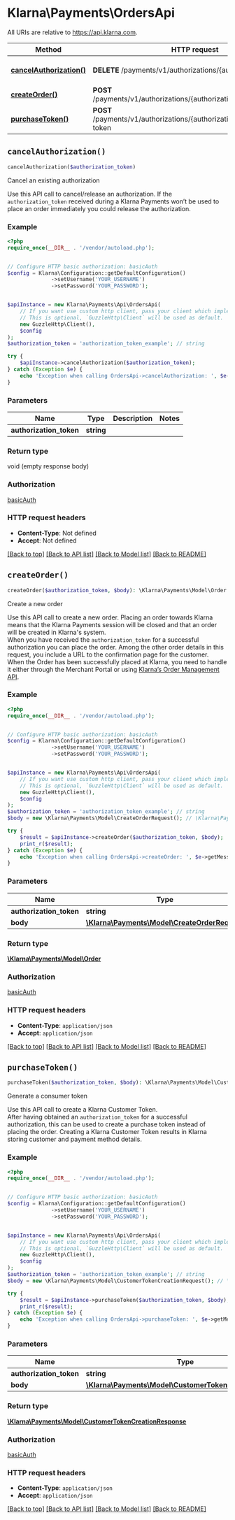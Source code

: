 # Klarna\Payments\OrdersApi

All URIs are relative to https://api.klarna.com.

Method | HTTP request | Description
------------- | ------------- | -------------
[**cancelAuthorization()**](OrdersApi.md#cancelAuthorization) | **DELETE** /payments/v1/authorizations/{authorizationToken} | Cancel an existing authorization
[**createOrder()**](OrdersApi.md#createOrder) | **POST** /payments/v1/authorizations/{authorizationToken}/order | Create a new order
[**purchaseToken()**](OrdersApi.md#purchaseToken) | **POST** /payments/v1/authorizations/{authorizationToken}/customer-token | Generate a consumer token


## `cancelAuthorization()`

```php
cancelAuthorization($authorization_token)
```

Cancel an existing authorization

Use this API call to cancel/release an authorization. If the `authorization_token` received during a Klarna Payments won’t be used to place an order immediately you could release the authorization.

### Example

```php
<?php
require_once(__DIR__ . '/vendor/autoload.php');


// Configure HTTP basic authorization: basicAuth
$config = Klarna\Configuration::getDefaultConfiguration()
              ->setUsername('YOUR_USERNAME')
              ->setPassword('YOUR_PASSWORD');


$apiInstance = new Klarna\Payments\Api\OrdersApi(
    // If you want use custom http client, pass your client which implements `GuzzleHttp\ClientInterface`.
    // This is optional, `GuzzleHttp\Client` will be used as default.
    new GuzzleHttp\Client(),
    $config
);
$authorization_token = 'authorization_token_example'; // string

try {
    $apiInstance->cancelAuthorization($authorization_token);
} catch (Exception $e) {
    echo 'Exception when calling OrdersApi->cancelAuthorization: ', $e->getMessage(), PHP_EOL;
}
```

### Parameters

Name | Type | Description  | Notes
------------- | ------------- | ------------- | -------------
 **authorization_token** | **string**|  |

### Return type

void (empty response body)

### Authorization

[basicAuth](../../README.md#basicAuth)

### HTTP request headers

- **Content-Type**: Not defined
- **Accept**: Not defined

[[Back to top]](#) [[Back to API list]](../../README.md#endpoints)
[[Back to Model list]](../../README.md#models)
[[Back to README]](../../README.md)

## `createOrder()`

```php
createOrder($authorization_token, $body): \Klarna\Payments\Model\Order
```

Create a new order

Use this API call to create a new order. Placing an order towards Klarna means that the Klarna Payments session will be closed and that an order will be created in Klarna's system.<br/>When you have received the `authorization_token` for a successful authorization you can place the order. Among the other order details in this request, you include a URL to the confirmation page for the customer.<br/>When the Order has been successfully placed at Klarna, you need to handle it either through the Merchant Portal or using [Klarna’s Order Management API](#order-management-api).

### Example

```php
<?php
require_once(__DIR__ . '/vendor/autoload.php');


// Configure HTTP basic authorization: basicAuth
$config = Klarna\Configuration::getDefaultConfiguration()
              ->setUsername('YOUR_USERNAME')
              ->setPassword('YOUR_PASSWORD');


$apiInstance = new Klarna\Payments\Api\OrdersApi(
    // If you want use custom http client, pass your client which implements `GuzzleHttp\ClientInterface`.
    // This is optional, `GuzzleHttp\Client` will be used as default.
    new GuzzleHttp\Client(),
    $config
);
$authorization_token = 'authorization_token_example'; // string
$body = new \Klarna\Payments\Model\CreateOrderRequest(); // \Klarna\Payments\Model\CreateOrderRequest

try {
    $result = $apiInstance->createOrder($authorization_token, $body);
    print_r($result);
} catch (Exception $e) {
    echo 'Exception when calling OrdersApi->createOrder: ', $e->getMessage(), PHP_EOL;
}
```

### Parameters

Name | Type | Description  | Notes
------------- | ------------- | ------------- | -------------
 **authorization_token** | **string**|  |
 **body** | [**\Klarna\Payments\Model\CreateOrderRequest**](../Model/CreateOrderRequest.md)|  | [optional]

### Return type

[**\Klarna\Payments\Model\Order**](../Model/Order.md)

### Authorization

[basicAuth](../../README.md#basicAuth)

### HTTP request headers

- **Content-Type**: `application/json`
- **Accept**: `application/json`

[[Back to top]](#) [[Back to API list]](../../README.md#endpoints)
[[Back to Model list]](../../README.md#models)
[[Back to README]](../../README.md)

## `purchaseToken()`

```php
purchaseToken($authorization_token, $body): \Klarna\Payments\Model\CustomerTokenCreationResponse
```

Generate a consumer token

Use this API call to create a Klarna Customer Token.<br/>After having obtained an `authorization_token` for a successful authorization, this can be used to create a purchase token instead of placing the order. Creating a Klarna Customer Token results in Klarna storing customer and payment method details.

### Example

```php
<?php
require_once(__DIR__ . '/vendor/autoload.php');


// Configure HTTP basic authorization: basicAuth
$config = Klarna\Configuration::getDefaultConfiguration()
              ->setUsername('YOUR_USERNAME')
              ->setPassword('YOUR_PASSWORD');


$apiInstance = new Klarna\Payments\Api\OrdersApi(
    // If you want use custom http client, pass your client which implements `GuzzleHttp\ClientInterface`.
    // This is optional, `GuzzleHttp\Client` will be used as default.
    new GuzzleHttp\Client(),
    $config
);
$authorization_token = 'authorization_token_example'; // string
$body = new \Klarna\Payments\Model\CustomerTokenCreationRequest(); // \Klarna\Payments\Model\CustomerTokenCreationRequest

try {
    $result = $apiInstance->purchaseToken($authorization_token, $body);
    print_r($result);
} catch (Exception $e) {
    echo 'Exception when calling OrdersApi->purchaseToken: ', $e->getMessage(), PHP_EOL;
}
```

### Parameters

Name | Type | Description  | Notes
------------- | ------------- | ------------- | -------------
 **authorization_token** | **string**|  |
 **body** | [**\Klarna\Payments\Model\CustomerTokenCreationRequest**](../Model/CustomerTokenCreationRequest.md)|  | [optional]

### Return type

[**\Klarna\Payments\Model\CustomerTokenCreationResponse**](../Model/CustomerTokenCreationResponse.md)

### Authorization

[basicAuth](../../README.md#basicAuth)

### HTTP request headers

- **Content-Type**: `application/json`
- **Accept**: `application/json`

[[Back to top]](#) [[Back to API list]](../../README.md#endpoints)
[[Back to Model list]](../../README.md#models)
[[Back to README]](../../README.md)
